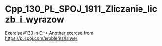 # Cpp_130_PL_SPOJ_1911_Zliczanie_liczb_i_wyrazow
Exercise #130 in C++
Another exercse from https://pl.spoj.com/problems/latwe/
